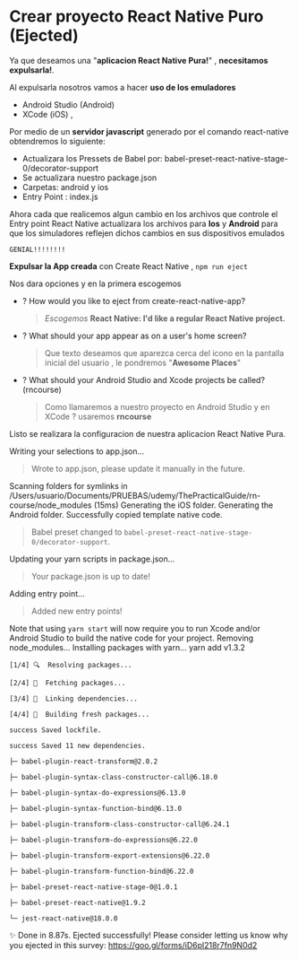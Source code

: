 # Crear proyecto React Native Puro (Ejected)

Ya que deseamos una "**aplicacion React Native Pura!**" , **necesitamos expulsarla!**.

Al expulsarla nosotros vamos a hacer **uso de los emuladores**
  * Android Studio (Android)
  * XCode (iOS) ,

Por medio de un **servidor javascript** generado por el comando react-native obtendremos lo siguiente:

  * Actualizara los Pressets de Babel por: babel-preset-react-native-stage-0/decorator-support
  * Se actualizara nuestro package.json
  * Carpetas:  android y ios
  * Entry Point : index.js

Ahora cada que realicemos algun cambio en los archivos que controle el Entry point
React Native actualizara los archivos para **Ios** y **Android** para que los simuladores
reflejen dichos cambios en sus dispositivos emulados

    GENIAL!!!!!!!!

**Expulsar la App creada** con Create React Native ,
  ```npm run eject```

  Nos dara opciones y en la primera escogemos

  * ? How would you like to eject from create-react-native-app?
    > *Escogemos* **React Native: I'd like a regular React Native project.**
  * ? What should your app appear as on a user's home screen?
    > Que texto deseamos que aparezca cerca del icono en la pantalla inicial del usuario , le pondremos "**Awesome Places**"
  * ? What should your Android Studio and Xcode projects be called? (rncourse)
    > Como llamaremos a nuestro proyecto en Android Studio y en XCode ? usaremos **rncourse**

Listo se realizara la configuracion de nuestra aplicacion React Native Pura.

Writing your selections to app.json...
  > Wrote to app.json, please update it manually in the future.

Scanning folders for symlinks in /Users/usuario/Documents/PRUEBAS/udemy/ThePracticalGuide/rn-course/node_modules (15ms)
Generating the iOS folder.
Generating the Android folder.
Successfully copied template native code.
  > Babel preset changed to `babel-preset-react-native-stage-0/decorator-support`.

Updating your yarn scripts in package.json...
  > Your package.json is up to date!

Adding entry point...
  > Added new entry points!

Note that using ```yarn start``` will now require you to run Xcode and/or
Android Studio to build the native code for your project.
Removing node_modules...
Installing packages with yarn...
yarn add v1.3.2

    [1/4] 🔍  Resolving packages...

    [2/4] 🚚  Fetching packages...

    [3/4] 🔗  Linking dependencies...

    [4/4] 📃  Building fresh packages...

    success Saved lockfile.

    success Saved 11 new dependencies.

    ├─ babel-plugin-react-transform@2.0.2

    ├─ babel-plugin-syntax-class-constructor-call@6.18.0

    ├─ babel-plugin-syntax-do-expressions@6.13.0

    ├─ babel-plugin-syntax-function-bind@6.13.0

    ├─ babel-plugin-transform-class-constructor-call@6.24.1

    ├─ babel-plugin-transform-do-expressions@6.22.0

    ├─ babel-plugin-transform-export-extensions@6.22.0

    ├─ babel-plugin-transform-function-bind@6.22.0

    ├─ babel-preset-react-native-stage-0@1.0.1

    ├─ babel-preset-react-native@1.9.2

    └─ jest-react-native@18.0.0

✨  Done in 8.87s.
Ejected successfully!
Please consider letting us know why you ejected in this survey:
  https://goo.gl/forms/iD6pl218r7fn9N0d2






